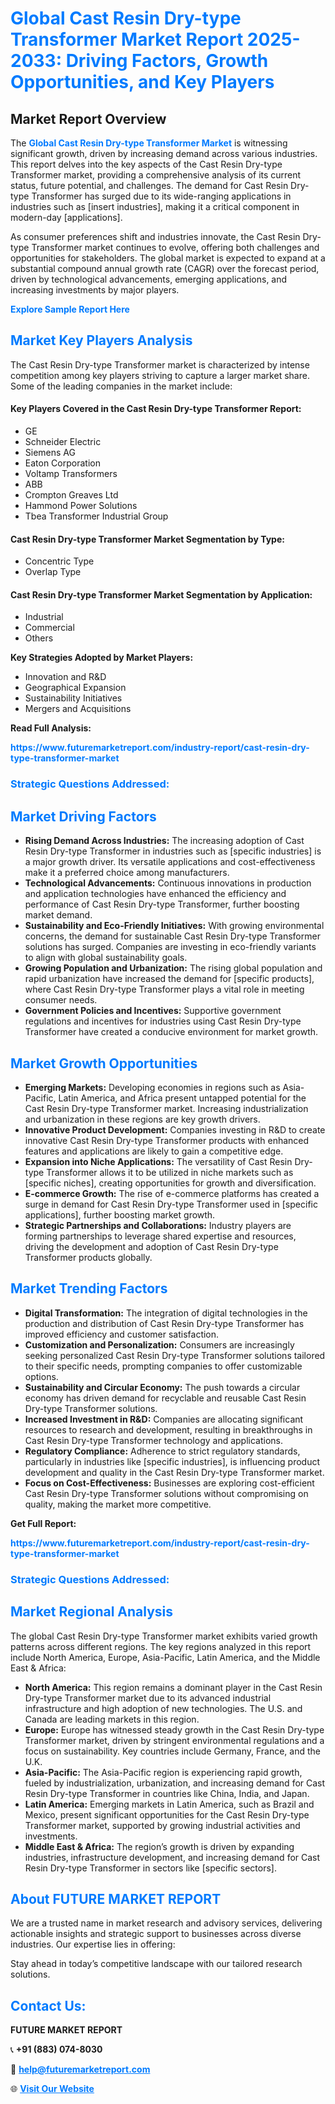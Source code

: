 <h1 style="color: #007BFF;">Global Cast Resin Dry-type Transformer Market Report 2025-2033: Driving Factors, Growth Opportunities, and Key Players</h1>

<section id="overview">
<h2>Market Report Overview</h2>
<p>The <a href="https://www.futuremarketreport.com/industry-report/cast-resin-dry-type-transformer-market" style="color: #007BFF; text-decoration: none;"><strong>Global Cast Resin Dry-type Transformer Market</strong></a> is witnessing significant growth, driven by increasing demand across various industries. This report delves into the key aspects of the Cast Resin Dry-type Transformer market, providing a comprehensive analysis of its current status, future potential, and challenges. The demand for Cast Resin Dry-type Transformer has surged due to its wide-ranging applications in industries such as [insert industries], making it a critical component in modern-day [applications].</p>
<p>As consumer preferences shift and industries innovate, the Cast Resin Dry-type Transformer market continues to evolve, offering both challenges and opportunities for stakeholders. The global market is expected to expand at a substantial compound annual growth rate (CAGR) over the forecast period, driven by technological advancements, emerging applications, and increasing investments by major players.</p>
</section>

<section id="overview">
<p><a href="https://www.futuremarketreport.com/request-sample/reportId=76864" style="color: #007BFF; text-decoration: none;"><strong>Explore Sample Report Here</strong></a></p>
</section>

<section id="key-players">
<h2 style="color: #007BFF;">Market Key Players Analysis</h2>
<p>The Cast Resin Dry-type Transformer market is characterized by intense competition among key players striving to capture a larger market share. Some of the leading companies in the market include:</p>
<h4>Key Players Covered in the Cast Resin Dry-type Transformer Report:</h4>
<ul><li>GE</li><li>Schneider Electric</li><li>Siemens AG</li><li>Eaton Corporation</li><li>Voltamp Transformers</li><li>ABB</li><li>Crompton Greaves Ltd</li><li>Hammond Power Solutions</li><li>Tbea Transformer Industrial Group</li></ul>
<h4>Cast Resin Dry-type Transformer Market Segmentation by Type:</h4>
<ul><li>Concentric Type</li><li>Overlap Type</li></ul>

<h4>Cast Resin Dry-type Transformer Market Segmentation by Application:</h4>
<ul><li>Industrial</li><li>Commercial</li><li>Others</li></ul>
<p><strong>Key Strategies Adopted by Market Players:</strong></p>
<ul>
<li>Innovation and R&D</li>
<li>Geographical Expansion</li>
<li>Sustainability Initiatives</li>
<li>Mergers and Acquisitions</li>
</ul>
</section>

<section>
<p><strong>Read Full Analysis: </strong></p><a href="https://www.futuremarketreport.com/industry-report/cast-resin-dry-type-transformer-market" style="color: #007BFF; text-decoration: none;"><strong>https://www.futuremarketreport.com/industry-report/cast-resin-dry-type-transformer-market</strong></a>
<h3 style="color: #007BFF;">Strategic Questions Addressed:</h3>
</section>

<section id="driving-factors">
<h2 style="color: #007BFF;">Market Driving Factors</h2>
<ul>
<li><strong>Rising Demand Across Industries:</strong> The increasing adoption of Cast Resin Dry-type Transformer in industries such as [specific industries] is a major growth driver. Its versatile applications and cost-effectiveness make it a preferred choice among manufacturers.</li>
<li><strong>Technological Advancements:</strong> Continuous innovations in production and application technologies have enhanced the efficiency and performance of Cast Resin Dry-type Transformer, further boosting market demand.</li>
<li><strong>Sustainability and Eco-Friendly Initiatives:</strong> With growing environmental concerns, the demand for sustainable Cast Resin Dry-type Transformer solutions has surged. Companies are investing in eco-friendly variants to align with global sustainability goals.</li>
<li><strong>Growing Population and Urbanization:</strong> The rising global population and rapid urbanization have increased the demand for [specific products], where Cast Resin Dry-type Transformer plays a vital role in meeting consumer needs.</li>
<li><strong>Government Policies and Incentives:</strong> Supportive government regulations and incentives for industries using Cast Resin Dry-type Transformer have created a conducive environment for market growth.</li>
</ul>
</section>

<section id="growth-opportunities">
<h2 style="color: #007BFF;">Market Growth Opportunities</h2>
<ul>
<li><strong>Emerging Markets:</strong> Developing economies in regions such as Asia-Pacific, Latin America, and Africa present untapped potential for the Cast Resin Dry-type Transformer market. Increasing industrialization and urbanization in these regions are key growth drivers.</li>
<li><strong>Innovative Product Development:</strong> Companies investing in R&D to create innovative Cast Resin Dry-type Transformer products with enhanced features and applications are likely to gain a competitive edge.</li>
<li><strong>Expansion into Niche Applications:</strong> The versatility of Cast Resin Dry-type Transformer allows it to be utilized in niche markets such as [specific niches], creating opportunities for growth and diversification.</li>
<li><strong>E-commerce Growth:</strong> The rise of e-commerce platforms has created a surge in demand for Cast Resin Dry-type Transformer used in [specific applications], further boosting market growth.</li>
<li><strong>Strategic Partnerships and Collaborations:</strong> Industry players are forming partnerships to leverage shared expertise and resources, driving the development and adoption of Cast Resin Dry-type Transformer products globally.</li>
</ul>
</section>

<section id="trending-factors">
<h2 style="color: #007BFF;">Market Trending Factors</h2>
<ul>
<li><strong>Digital Transformation:</strong> The integration of digital technologies in the production and distribution of Cast Resin Dry-type Transformer has improved efficiency and customer satisfaction.</li>
<li><strong>Customization and Personalization:</strong> Consumers are increasingly seeking personalized Cast Resin Dry-type Transformer solutions tailored to their specific needs, prompting companies to offer customizable options.</li>
<li><strong>Sustainability and Circular Economy:</strong> The push towards a circular economy has driven demand for recyclable and reusable Cast Resin Dry-type Transformer solutions.</li>
<li><strong>Increased Investment in R&D:</strong> Companies are allocating significant resources to research and development, resulting in breakthroughs in Cast Resin Dry-type Transformer technology and applications.</li>
<li><strong>Regulatory Compliance:</strong> Adherence to strict regulatory standards, particularly in industries like [specific industries], is influencing product development and quality in the Cast Resin Dry-type Transformer market.</li>
<li><strong>Focus on Cost-Effectiveness:</strong> Businesses are exploring cost-efficient Cast Resin Dry-type Transformer solutions without compromising on quality, making the market more competitive.</li>
</ul>
</section>

<section>
<p><strong>Get Full Report: </strong></p><a href="https://www.futuremarketreport.com/industry-report/cast-resin-dry-type-transformer-market" style="color: #007BFF; text-decoration: none;"><strong>https://www.futuremarketreport.com/industry-report/cast-resin-dry-type-transformer-market</strong></a>
<h3 style="color: #007BFF;">Strategic Questions Addressed:</h3>
</section>


<section id="regional-analysis">
<h2 style="color: #007BFF;">Market Regional Analysis</h2>
<p>The global Cast Resin Dry-type Transformer market exhibits varied growth patterns across different regions. The key regions analyzed in this report include North America, Europe, Asia-Pacific, Latin America, and the Middle East & Africa:</p>
<ul>
<li><strong>North America:</strong> This region remains a dominant player in the Cast Resin Dry-type Transformer market due to its advanced industrial infrastructure and high adoption of new technologies. The U.S. and Canada are leading markets in this region.</li>
<li><strong>Europe:</strong> Europe has witnessed steady growth in the Cast Resin Dry-type Transformer market, driven by stringent environmental regulations and a focus on sustainability. Key countries include Germany, France, and the U.K.</li>
<li><strong>Asia-Pacific:</strong> The Asia-Pacific region is experiencing rapid growth, fueled by industrialization, urbanization, and increasing demand for Cast Resin Dry-type Transformer in countries like China, India, and Japan.</li>
<li><strong>Latin America:</strong> Emerging markets in Latin America, such as Brazil and Mexico, present significant opportunities for the Cast Resin Dry-type Transformer market, supported by growing industrial activities and investments.</li>
<li><strong>Middle East & Africa:</strong> The region’s growth is driven by expanding industries, infrastructure development, and increasing demand for Cast Resin Dry-type Transformer in sectors like [specific sectors].</li>
</ul>
</section>

<footer>
<h2 style="color: #007BFF;">About FUTURE MARKET REPORT</h2>
<p>We are a trusted name in market research and advisory services, delivering actionable insights and strategic support to businesses across diverse industries. Our expertise lies in offering:</p>

<p>Stay ahead in today’s competitive landscape with our tailored research solutions.</p>

<h2 style="color: #007BFF;">Contact Us:</h2>
<p><strong>FUTURE MARKET REPORT</strong></p>
<p>📞 <strong>+91 (883) 074-8030</strong></p>
<p>📧 <strong><a href="mailto:help@futuremarketreport.com" style="color: #007BFF;">help@futuremarketreport.com</a></strong></p>
<p>🌐 <strong><a href="https://www.futuremarketreport.com/" style="color: #007BFF;">Visit Our Website</a></strong></p>
</footer>